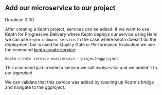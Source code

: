 
## Add our microservice to our project
Duration: 2:00

After creating a Keptn project, services can be added. If we want to use Keptn for Progressive Delivery where Keptn deploys our service using Helm we can use `keptn onboard service`. In the case where Keptn doesn't do the deployment but is used for Quality Gate or Performance Evaluation we use the command [keptn create service](https://keptn.sh/docs/0.7.x/reference/cli/commands/keptn_create_service/):

```
keptn create service evalservice --project=qgproject
```

This command just created a service we call *evalservice* and we added it to our *qgproject*

We can validate that this service was added by opening up Keptn's bridge and navigate to the *qgproject*. 